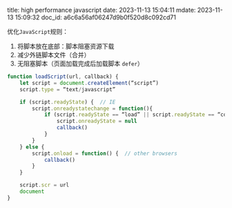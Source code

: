 title: high performance javascript
date: 2023-11-13 15:04:11
mdate: 2023-11-13 15:09:32
doc_id: a6c6a56af06247d9b0f520d8c092cd71

优化`JavaScript`规则：
1. 将脚本放在底部：脚本阻塞资源下载
2. 减少外链脚本文件（合并）
3. 无阻塞脚本（页面加载完成后加载脚本 `defer`）

``` js
function loadScript(url, callback) {
    let script = document.createElement(“script”)
    script.type = “text/javascript”

    if (script.readyState) {  // IE
        script.onreadystatechange = function(){
            if (script.readyState == “load” || script.readyState == “complete”) {
                script.onreadyState = null
                callback()
            }
        }
    } else {
        script.onload = function() {  // other browsers
            callback()
        }    
    }

    script.scr = url
    document
}
```